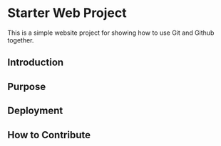 # Starter Web Project
This is a simple website project for showing how to use Git and Github together.
## Introduction

## Purpose

## Deployment

## How to Contribute
